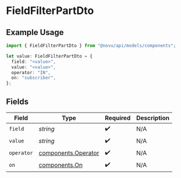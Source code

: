 # FieldFilterPartDto

## Example Usage

```typescript
import { FieldFilterPartDto } from "@novu/api/models/components";

let value: FieldFilterPartDto = {
  field: "<value>",
  value: "<value>",
  operator: "IN",
  on: "subscriber",
};
```

## Fields

| Field                                                      | Type                                                       | Required                                                   | Description                                                |
| ---------------------------------------------------------- | ---------------------------------------------------------- | ---------------------------------------------------------- | ---------------------------------------------------------- |
| `field`                                                    | *string*                                                   | :heavy_check_mark:                                         | N/A                                                        |
| `value`                                                    | *string*                                                   | :heavy_check_mark:                                         | N/A                                                        |
| `operator`                                                 | [components.Operator](../../models/components/operator.md) | :heavy_check_mark:                                         | N/A                                                        |
| `on`                                                       | [components.On](../../models/components/on.md)             | :heavy_check_mark:                                         | N/A                                                        |